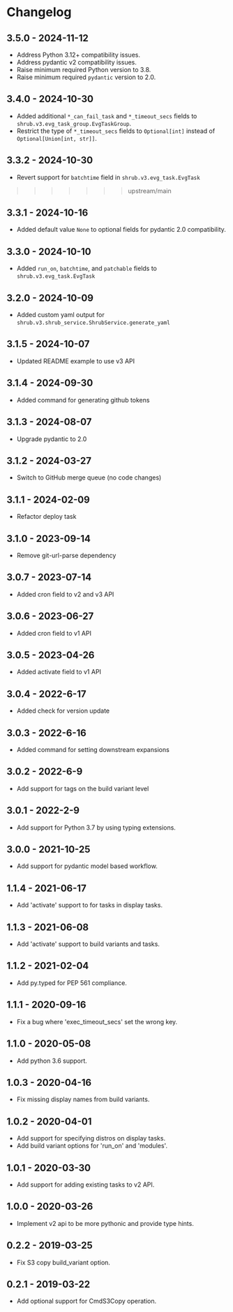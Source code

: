 # Changelog

## 3.5.0 - 2024-11-12
- Address Python 3.12+ compatibility issues.
- Address pydantic v2 compatibility issues.
- Raise minimum required Python version to 3.8.
- Raise minimum required `pydantic` version to 2.0.

## 3.4.0 - 2024-10-30
- Added additional `*_can_fail_task` and `*_timeout_secs` fields to `shrub.v3.evg_task_group.EvgTaskGroup`.
- Restrict the type of `*_timeout_secs` fields to `Optional[int]` instead of `Optional[Union[int, str]]`.

## 3.3.2 - 2024-10-30
- Revert support for `batchtime` field in `shrub.v3.evg_task.EvgTask`
>>>>>>> upstream/main

## 3.3.1 - 2024-10-16
- Added default value `None` to optional fields for pydantic 2.0 compatibility.

## 3.3.0 - 2024-10-10
- Added `run_on`, `batchtime`, and `patchable` fields to `shrub.v3.evg_task.EvgTask`

## 3.2.0 - 2024-10-09
- Added custom yaml output for `shrub.v3.shrub_service.ShrubService.generate_yaml`

## 3.1.5 - 2024-10-07
- Updated README example to use v3 API

## 3.1.4 - 2024-09-30
- Added command for generating github tokens

## 3.1.3 - 2024-08-07
- Upgrade pydantic to 2.0

## 3.1.2 - 2024-03-27
- Switch to GitHub merge queue (no code changes)

## 3.1.1 - 2024-02-09
- Refactor deploy task

## 3.1.0 - 2023-09-14
- Remove git-url-parse dependency

## 3.0.7 - 2023-07-14
- Added cron field to v2 and v3 API

## 3.0.6 - 2023-06-27
- Added cron field to v1 API

## 3.0.5 - 2023-04-26
- Added activate field to v1 API

## 3.0.4 - 2022-6-17
- Added check for version update

## 3.0.3 - 2022-6-16
- Added command for setting downstream expansions  

## 3.0.2 - 2022-6-9
- Add support for tags on the build variant level

## 3.0.1 - 2022-2-9
- Add support for Python 3.7 by using typing extensions.

## 3.0.0 - 2021-10-25
- Add support for pydantic model based workflow.

## 1.1.4 - 2021-06-17
- Add 'activate' support to for tasks in display tasks.

## 1.1.3 - 2021-06-08
- Add 'activate' support to build variants and tasks.

## 1.1.2 - 2021-02-04
- Add py.typed for PEP 561 compliance.

## 1.1.1 - 2020-09-16
- Fix a bug where 'exec_timeout_secs' set the wrong key.

## 1.1.0 - 2020-05-08
* Add python 3.6 support.

## 1.0.3 - 2020-04-16
- Fix missing display names from build variants.

## 1.0.2 - 2020-04-01
- Add support for specifying distros on display tasks.
- Add build variant options for 'run_on' and 'modules'.

## 1.0.1 - 2020-03-30
- Add support for adding existing tasks to v2 API.

## 1.0.0 - 2020-03-26
- Implement v2 api to be more pythonic and provide type hints.

## 0.2.2 - 2019-03-25
- Fix S3 copy build_variant option.

## 0.2.1 - 2019-03-22
- Add optional support for CmdS3Copy operation.
